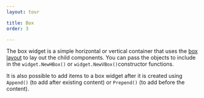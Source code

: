 ```yaml
---
layout: tour

title: Box
order: 3

---
```


The box widget is a simple horizontal or vertical container
that uses the [box layout](../layout/boxlayout.md) to lay out
the child components. You can pass the objects to include in
the `widget.NewHBox()` or `widget.NewVBox()`constructor functions.

It is also possible to add items to a box widget after it is
created using `Append()` (to add after existing content)
or `Prepend()` (to add before the content).
